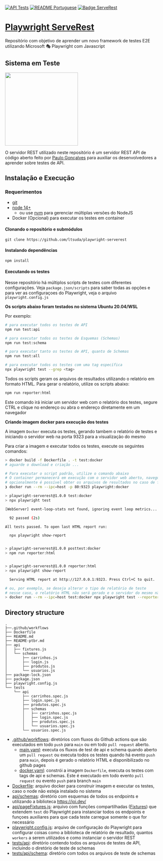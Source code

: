 [![API Tests](https://github.com/ltsuda/playwright-serverest/actions/workflows/main.yml/badge.svg)](https://github.com/ltsuda/playwright-serverest/actions/workflows/main.yml) [![README Portuguese](https://img.shields.io/badge/README-Portuguese-blue)](https://github.com/ltsuda/playwright-serverest/blob/main/README-ptbr.md)
[![Badge ServeRest](https://img.shields.io/badge/API-ServeRest-green)](https://github.com/ServeRest/ServeRest/)

# [Playwright ServeRest](https://ltsuda.github.io/playwright-serverest/)

Repositório com objetivo de aprender um novo framework de testes E2E utilizando Microsoft 🎭 Playwright com Javascript

## Sistema em Teste

<a href="https://serverest.dev/">
<img src="https://user-images.githubusercontent.com/29241659/115161869-6a017e80-a076-11eb-9bbe-c391eff410db.png" width=240>
</a>

O servidor REST utilizado neste repositório é um servidor REST API de código aberto feito por [Paulo Gonçalves](https://github.com/PauloGoncalvesBH) para auxiliar os desenvolvedores a aprender sobre testes de API.

## Instalação e Execução

### Requerimentos

-   [git](https://git-scm.com/downloads)
-   [node 14+](https://nodejs.org/en/)
    -   ou use [nvm](https://github.com/nvm-sh/nvm) para gerenciar múltiplas versões do NodeJS
-   Docker (Opcional) para executar os testes em container

#### Clonando o repositório e submódulos

```text
git clone https://github.com/ltsuda/playwright-serverest
```

#### Instalando dependências

```bash
npm install
```

#### Executando os testes

Nesse repositório há múltiplos scripts de testes com diferentes configurações. Veja `package.json/scripts` para saber todas as opções e para ver as configuraçoes do Playwright, veja o arquivo `playwright.config.js`

**Os scripts abaixo foram testados no sistema Ubuntu 20.04/WSL**

Por exemplo:

```bash
# para executar todos os testes de API
npm run test:api

# para executar todos os testes de Esquemas (Schemas)
npm run test:schema

# para executar tanto os testes de API, quanto de Schemas
npm run test:all

# para executar todos os testes com uma tag específica
npx playwright test --grep <tag>
```

Todos os scripts geram os arquivos de resultados utilizando o relatório em formato HTML. Para gerar o relatório, utilize os scripts abaixo:

```bash
npm run reporter:html
```

Este comando irá iniciar um servidor web com o relatório dos testes, segure CTRL e clique no endereço ou abra o endereço diretamente em um navegador

**Criando imagem docker para execução dos testes**

A imagem `Docker` executa os testes, gerando tambem o relatório de testes e iniciando o servidor web na porta 9323 para a visualização do mesmo

Para criar a imagem e executar todos os testes, execute os seguintes comandos:

```bash
> docker build -f Dockerfile . -t test:docker
# aguarde o download e criação ...

# Para executar o script padrão, utilize o comando abaixo
# O container permanecerá em execução com o servidor web aberto, navegue para o endereço http://localhost para visualizar o relatório dos testes e pressione CTRL+C para desligar o servidor e remover o container
# opcionalmente é possível obter os arquivos de resultados no caso de falhas em alguns testes, basta montar um volume local interligado ao container utilizando o parametro "-v /fullpath:/tester/"
❯ docker run --rm --ipc=host -p 80:9323 playwright:docker

> playwright-serverest@1.0.0 test:docker
> npx playwright test

[WebServer] event-loop-stats not found, ignoring event loop metrics...

  92 passed (2s)

All tests passed. To open last HTML report run:

  npx playwright show-report


> playwright-serverest@1.0.0 posttest:docker
> npm run reporter:html


> playwright-serverest@1.0.0 reporter:html
> npx playwright show-report

  Serving HTML report at http://127.0.0.1:9323. Press Ctrl+C to quit.

# ou, por exemplo, se deseja alterar o tipo de relatório de teste
# nesse caso, o relatório HTML não será gerado e o servidor do mesmo não será executado
> docker run --rm --ipc=host test:docker npx playwright test --reporter=list
```

## Directory structure

```text
.
├──.github/workflows
├── Dockerfile
├── README.md
├── README-ptbr.md
├── api
│   ├── fixtures.js
│   └── schemas
│       ├── carrinhos.js
│       ├── login.js
│       ├── produtos.js
│       └── usuarios.js
├── package-lock.json
├── package.json
├── playwright.config.js
└── tests
    └── api
        ├── carrinhos.spec.js
        ├── login.spec.js
        ├── produtos.spec.js
        ├── schemas
        │   ├── carrinhos.spec.js
        │   ├── login.spec.js
        │   ├── produtos.spec.js
        │   └── usuarios.spec.js
        └── usuarios.spec.js
```

-   [.github/workflows](https://github.com/ltsuda/playwright-serverest/tree/main/.github/workflows): diretórios com fluxos do Github actions que são executados em todo `push` para `main` ou em todo `pull request` aberto.
    -   [main.yaml](https://github.com/ltsuda/playwright-serverest/blob/main/.github/workflows/main.yml): executa os fluxos de test de api e schema quando aberto um `pull request` ou executa todos os testes quando há evento `push` para `main`, depois é gerado o relatório HTML e disponibilizado no github pages
    -   [docker.yaml](https://github.com/ltsuda/playwright-serverest/blob/main/.github/workflows/docker.yaml): constrói a imagem `Dockerfile`, executa os testes com tags de api e schemas. Este é executado em todo evento `pull request` ou evento `push` para branch `main`
-   [Dockerfile](https://github.com/ltsuda/playwright-serverest/blob/main/Dockerfile): arquivo docker para construir imagem e executar os testes, caso o node não esteja instalado no sistema
-   [api/schemas](https://github.com/ltsuda/playwright-serverest/tree/main/api/schemas): diretório com esquemas de todos os endpoints e utilizando a biblioteca https://joi.dev/
-   [api/pageFixtures.js](https://github.com/ltsuda/playwright-serverest/blob/main/api/fixtures.js): arquivo com funções compartilhadas ([Fixtures](https://playwright.dev/docs/test-fixtures)) que extendem `test` do Playwright para instanciar todos os endpoints e funçoes auxiliares para que cada teste carregue somente o que for necessário
-   [playwright.config.js](https://github.com/ltsuda/playwright-serverest/blob/main/playwright.config.js): arquivo de configuração do Playwright para configurar coisas como a biblioteca de relatório de resultado, quantos `workers` a serem utilizados e como instanciar o servidor REST
-   [tests/api](https://github.com/ltsuda/playwright-serverest/tree/main/tests/api): diretório contendo todos os arquivos de testes de API, incluindo o diretório de teste de schemas
-   [tests/api/schema](https://github.com/ltsuda/playwright-serverest/tree/main/tests/api/schemas): diretório com todos os arquivos de teste de schemas
